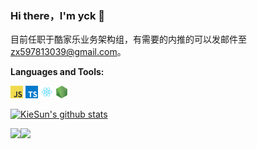 ### Hi there，I'm yck 👋

目前任职于酷家乐业务架构组，有需要的内推的可以发邮件至 zx597813039@gmail.com。

**Languages and Tools:**  

<code><img height="20" src="https://raw.githubusercontent.com/github/explore/80688e429a7d4ef2fca1e82350fe8e3517d3494d/topics/javascript/javascript.png"></code>
<code><img height="20" src="https://raw.githubusercontent.com/github/explore/80688e429a7d4ef2fca1e82350fe8e3517d3494d/topics/typescript/typescript.png"></code>
<code><img height="20" src="https://raw.githubusercontent.com/github/explore/80688e429a7d4ef2fca1e82350fe8e3517d3494d/topics/react/react.png"></code>
<code><img height="20" src="https://raw.githubusercontent.com/github/explore/80688e429a7d4ef2fca1e82350fe8e3517d3494d/topics/nodejs/nodejs.png"></code>

[![KieSun's github stats](https://github-readme-stats.vercel.app/api?username=KieSun)](https://github.com/anuraghazra/github-readme-stats)

<a href="https://github.com/KieSun/react-interpretation">
  <img align="left" src="https://github-readme-stats.anuraghazra1.vercel.app/api/pin/?username=KieSun&repo=react-interpretation&title_color=fff&icon_color=79ff97&text_color=9f9f9f&bg_color=151515" />
</a>

<a href="https://github.com/KieSun/Dream">
  <img align="left" src="https://github-readme-stats.anuraghazra1.vercel.app/api/pin/?username=KieSun&repo=Dream&title_color=fff&icon_color=79ff97&text_color=9f9f9f&bg_color=151515" />
</a>
